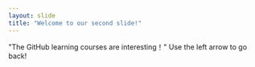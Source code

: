 ```yaml
---
layout: slide
title: "Welcome to our second slide!"
---
```

"The GitHub learning courses are interesting！"
Use the left arrow to go back!
